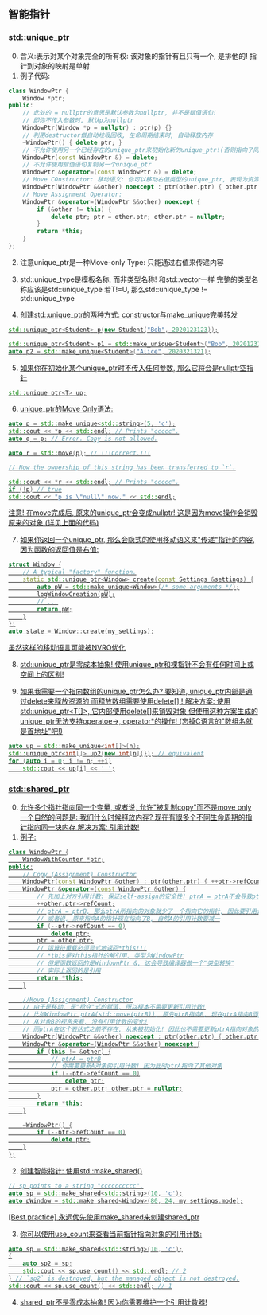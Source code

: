 ## 智能指针

### std::unique_ptr<T>
0. 含义:表示对某个对象完全的所有权: 该对象的指针有且只有一个, 是排他的! 指针到对象的映射是单射
1. 例子代码:
```cpp
class WindowPtr {
    Window *ptr;
public:
    // 此处的 = nullptr的意思是默认参数为nullptr, 并不是赋值语句!
    // 即你不传入参数时, 默认p为nullptr
    WindowPtr(Window *p = nullptr) : ptr(p) {}
    // 利用destructor做自动垃圾回收, 生命周期结束时, 自动释放内存
    ~WindowPtr() { delete ptr; }
    // 不允许使用另一个已经存在的unique_ptr来初始化新的unique_ptr!(否则指向了同一个对象)
    WindowPtr(const WindowPtr &) = delete;
    // 不允许使用赋值语句复制另一个unique_ptr
    WindowPtr &operator=(const WindowPtr &) = delete;
    // Move COnstructor: 移动语义: 你可以移动右值类型的unique_ptr, 表现为资源抢占, 原来的unique_ptr将失效
    WindowPtr(WindowPtr &&other) noexcept : ptr(other.ptr) { other.ptr = nullptr; }
    // Move Assignment Operator:
    WindowPtr &operator=(WindowPtr &&other) noexcept {
        if (&other != this) {
            delete ptr; ptr = other.ptr; other.ptr = nullptr;
        }
        return *this;
    }
};
```

2. 注意unique_ptr是一种Move-only Type: 只能通过右值来传递内容
3. std::unique_type是模板名称, 而非类型名称! 和std::vector一样
    完整的类型名称应该是std::unique_type<T>
    若T!=U, 那么std::unique_type<T> != std::unique_type<U>

4. 创建std::unique_ptr的两种方式: constructor与make_unique完美转发
```cpp
std::unique_ptr<Student> p(new Student("Bob", 2020123123));

std::unique_ptr<Student> p1 = std::make_unique<Student>("Bob", 2020123123);
auto p2 = std::make_unique<Student>("Alice", 2020321321);
```

5. 如果你在初始化某个unique_ptr时不传入任何参数, 那么它将会是nullptr空指针
```cpp
std::unique_ptr<T> up;
```

6. unique_ptr的Move Only语法:
```cpp
auto p = std::make_unique<std::string>(5, 'c');
std::cout << *p << std::endl; // Prints "ccccc".
auto q = p; // Error. Copy is not allowed.

auto r = std::move(p); // !!!Correct.!!!

// Now the ownership of this string has been transferred to `r`.

std::cout << *r << std::endl; // Prints "ccccc".
if (!p) // true
std::cout << "p is \"null\" now." << std::endl;
```
注意! 在move完成后, 原来的unique_ptr会变成nullptr! 这是因为move操作会销毁原来的对象
(详见上面的代码)

7. 如果你返回一个unique_ptr, 那么会隐式的使用移动语义来"传递"指针的内容, 因为函数的返回值是右值:
```cpp
struct Window {
    // A typical "factory" function.
    static std::unique_ptr<Window> create(const Settings &settings) {
        auto pW = std::make_unique<Window>(/* some arguments */);
        logWindowCreation(pW);
        // ...
        return pW;
    }
};
auto state = Window::create(my_settings);
```
虽然这样的移动语言可能被NVRO优化

8. std::unique_ptr是零成本抽象! 使用unique_ptr和裸指针不会有任何时间上或空间上的区别!

9. 如果我需要一个指向数组的unique_ptr怎么办? 要知道, unique_ptr内部是通过delete来释放资源的
    而释放数组需要使用delete[] !
    解决方案: 使用std::unique_ptr<T[]>, 它内部使用delete[]来销毁对象
    但使用这种方案生成的unique_ptr无法支持operatoe->, operator*的操作!
    (忘掉C语言的"数组名就是首地址"吧!)
```cpp
auto up = std::make_unique<int[]>(n);
std::unique_ptr<int[]> up2(new int[n]{}); // equivalent
for (auto i = 0; i != n; ++i)
    std::cout << up[i] << ' ';
```

### std::shared_ptr<T>
0. 允许多个指针指向同一个变量, 或者说, 允许"被复制copy"而不是move only
    一个自然的问题是: 我们什么时候释放内存? 现在有很多个不同生命周期的指针指向同一块内存
    解决方案: 引用计数!
1. 例子:
```cpp
class WindowPtr {
    WindowWithCounter *ptr;
public:
    // Copy (Assignment) Constructor
    WindowPtr(const WindowPtr &other) : ptr(other.ptr) { ++ptr->refCount; }
    WindowPtr &operator=(const WindowPtr &other) {
        // 先加上对方引用计数: 保证self-assign的安全性! ptrA = ptrA不会导致ptrA被delete
        ++other.ptr->refCount;
        // ptrA = ptrB, 那么ptrA所指向的对象就少了一个指向它的指针, 因此要引用计数减一
        // 或者说, 原来指向A的指针现在指向了B, 自然A的引用计数要减一
        if (--ptr->refCount == 0)
            delete ptr;
        ptr = other.ptr;
        // 运算符重载必须显式地返回*this!!!
        // *this是对this指针的解引用, 类型为WindowPtr
        // 但是函数返回的是WindownPtr &, 这会导致编译器做一个"类型转换"
        // 实际上返回的是引用
        return *this;
    }

    //Move (Assignment) Constructor
    // 由于是移动, 是"抢夺"式的赋值, 所以根本不需要更新引用计数!
    // 比如WindowPtr ptrA(std::move(ptrB)), 原先ptrB指向B, 现在ptrA指向B而ptrB为nullptr
    // 从对象B的视角来看, 没有引用计数的变化!
    // 而ptrA在这个表达式之前不存在, 从未被初始化! 因此也不需要更新ptrA指向对象的引用计数(ptrA不指向任何一个对象)
    WindowPtr(WindowPtr &&other) noexcept : ptr(other.ptr) { other.ptr = nullptr; }
    WindowPtr &operator=(WindowPtr &&other) noexcept {
        if (this != &other) {
            // ptrA = ptrB
            // 你需要更新A对象的引用计数! 因为此时ptrA指向了其他对象
            if (--ptr->refCount == 0)
                delete ptr;
            ptr = other.ptr; other.ptr = nullptr;
        }
        return *this;
    }

    ~WindowPtr() {
        if (--ptr->refCount == 0)
            delete ptr;
    }
};
```
2. 创建智能指针: 使用std::make_shared()
```cpp
// sp points to a string "cccccccccc".
auto sp = std::make_shared<std::string>(10, 'c');
auto pWindow = std::make_shared<Window>(80, 24, my_settings.mode);
```
[Best practice] 永远优先使用make_shared来创建shared_ptr

3. 你可以使用use_count来查看当前指针指向对象的引用计数:
```cpp
auto sp = std::make_shared<std::string>(10, 'c');
{
    auto sp2 = sp;
    std::cout << sp.use_count() << std::endl; // 2
} // `sp2` is destroyed, but the managed object is not destroyed.
std::cout << sp.use_count() << std::endl; // 1
```

4. shared_ptr不是零成本抽象! 因为你需要维护一个引用计数器!
